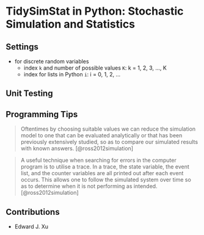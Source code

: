 # TidySimStat in Python: Stochastic Simulation and Statistics

## Settings

- for discrete random variables
  * index `k` and number of possible values `K`: k = 1, 2, 3, ..., K
  * index for lists in Python `i`: i = 0, 1, 2, ...

## Unit Testing



## Programming Tips

> Oftentimes by choosing suitable values we can reduce the simulation model to one that can be evaluated analytically or that has been previously extensively studied, so as to compare our simulated results with known answers. [@ross2012simulation]

> A useful technique when searching for errors in the computer program is to utilise a trace. In a trace, the state variable, the event list, and the counter variables are all printed out after each event occurs. This allows one to follow the simulated system over time so as to determine when it is not performing as intended. [@ross2012simulation]

## Contributions

- Edward J. Xu
